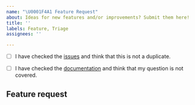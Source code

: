 ```yaml
---
name: "\U0001F4A1 Feature Request"
about: Ideas for new features and/or improvements? Submit them here!
title: ''
labels: Feature, Triage
assignees: ''

---
```


<!--
    First of all thank you for discovering and submitting an issue.

    Before submitting the issue please check the checklist below and
    make sure that all boxes are ticked after you have fulfilled their tasks.
-->

<!-- For checking the box add an `x` between the brackets like so: [x] -->
- [ ] I have checked the [issues](https://github.com/Cielquan/chizuru/issues) and think that this is not a duplicate.
- [ ] I have checked the [documentation](https://chizuru.rtfd.io/) and think that my question is not covered.


## Feature request
<!-- Now please explain your idea for improvement.️ -->
